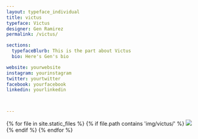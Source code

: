 ```yaml
---
layout: typeface_individual
title: victus
typeface: Victus
designer: Gen Ramirez
permalink: /victus/

sections:
  typefaceBlurb: This is the part about Victus
  bio: Here's Gen's bio

website: yourwebsite
instagram: yourinstagram
twitter: yourtwitter
facebook: yourfacebook
linkedin: yourlinkedin



---
```


<div class="typeface__images">
{% for file in site.static_files %}
  {% if file.path contains 'img/victus/' %}
    <img src="{{ file.path }}" />
  {% endif %}
{% endfor %}
</div>
